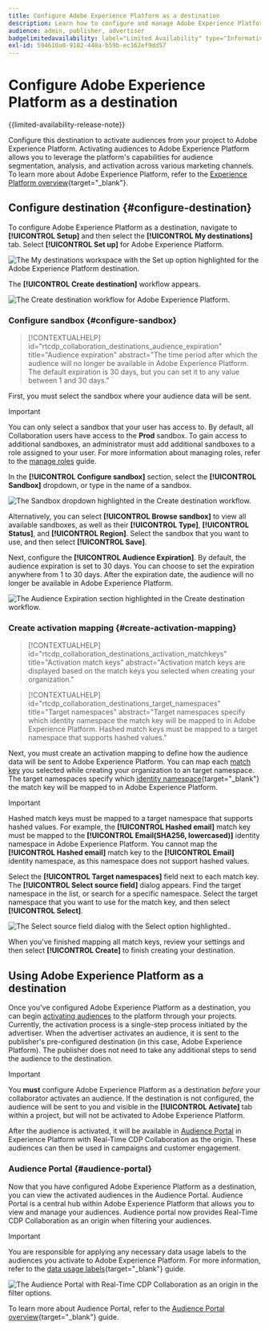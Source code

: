 ```yaml
---
title: Configure Adobe Experience Platform as a destination
description: Learn how to configure and manage Adobe Experience Platform as a destination in Real-Time CDP Collaboration.
audience: admin, publisher, advertiser
badgelimitedavailability: label="Limited Availability" type="Informative" url="https://helpx.adobe.com/legal/product-descriptions/real-time-customer-data-platform-collaboration.html newtab=true"
exl-id: 594610a0-9102-448a-b59b-ec162ef9dd57
---
```

# Configure Adobe Experience Platform as a destination

{{limited-availability-release-note}}

Configure this destination to activate audiences from your project to Adobe Experience Platform. Activating audiences to Adobe Experience Platform allows you to leverage the platform's capabilities for audience segmentation, analysis, and activation across various marketing channels. To learn more about Adobe Experience Platform, refer to the [Experience Platform overview](https://experienceleague.adobe.com/en/docs/experience-platform/landing/home){target="_blank"}.

## Configure destination {#configure-destination}

To configure Adobe Experience Platform as a destination, navigate to **[!UICONTROL Setup]** and then select the **[!UICONTROL My destinations]** tab. Select **[!UICONTROL Set up]** for Adobe Experience Platform.

![The My destinations workspace with the Set up option highlighted for the Adobe Experience Platform destination.](/help/assets/destinations/adobe-experience-platform/setup-aep.png)

The **[!UICONTROL Create destination]** workflow appears. 

![The Create destination workflow for Adobe Experience Platform.](/help/assets/destinations/adobe-experience-platform/create-destination.png)

### Configure sandbox {#configure-sandbox}

>[!CONTEXTUALHELP]
>id="rtcdp_collaboration_destinations_audience_expiration"
>title="Audience expiration"
>abstract="The time period after which the audience will no longer be available in Adobe Experience Platform. The default expiration is 30 days, but you can set it to any value between 1 and 30 days."

First, you must select the sandbox where your audience data will be sent. 

>[!IMPORTANT]
>
>You can only select a sandbox that your user has access to. By default, all Collaboration users have access to the **Prod** sandbox. To gain access to additional sandboxes, an administrator must add additional sandboxes to a role assigned to your user. For more information about managing roles, refer to the [manage roles](../permissions/manage-roles.md) guide.

In the **[!UICONTROL Configure sandbox]** section, select the **[!UICONTROL Sandbox]** dropdown, or type in the name of a sandbox.

![The Sandbox dropdown highlighted in the Create destination workflow.](/help/assets/destinations/adobe-experience-platform/select-sandbox.png)

Alternatively, you can select **[!UICONTROL Browse sandbox]** to view all available sandboxes, as well as their **[!UICONTROL Type]**, **[!UICONTROL Status]**, and **[!UICONTROL Region]**. Select the sandbox that you want to use, and then select **[!UICONTROL Save]**.

Next, configure the **[!UICONTROL Audience Expiration]**. By default, the audience expiration is set to 30 days. You can choose to set the expiration anywhere from 1 to 30 days. After the expiration date, the audience will no longer be available in Adobe Experience Platform.

![The Audience Expiration section highlighted in the Create destination workflow.](/help/assets/destinations/adobe-experience-platform/audience-expiration.png)

### Create activation mapping {#create-activation-mapping}

>[!CONTEXTUALHELP]
>id="rtcdp_collaboration_destinations_activation_matchkeys"
>title="Activation match keys"
>abstract="Activation match keys are displayed based on the match keys you selected when creating your organization."

>[!CONTEXTUALHELP]
>id="rtcdp_collaboration_destinations_target_namespaces"
>title="Target namespaces"
>abstract="Target namespaces specify which identity namespace the match key will be mapped to in Adobe Experience Platform. Hashed match keys must be mapped to a target namespace that supports hashed values."

Next, you must create an activation mapping to define how the audience data will be sent to Adobe Experience Platform. You can map each [match key](../setup/onboard-account.md#set-up-match-keys) you selected while creating your organization to an target namespace. The target namespaces specify which [identity namespace](https://experienceleague.adobe.com/en/docs/experience-platform/identity/features/namespaces#standard){target="_blank"} the match key will be mapped to in Adobe Experience Platform.

>[!IMPORTANT]
>
>Hashed match keys must be mapped to a target namespace that supports hashed values. For example, the **[!UICONTROL Hashed email]** match key must be mapped to the **[!UICONTROL Email(SHA256, lowercased)]** identity namespace in Adobe Experience Platform. You cannot map the **[!UICONTROL Hashed email]** match key to the **[!UICONTROL Email]** identity namespace, as this namespace does not support hashed values.

Select the **[!UICONTROL Target namespaces]** field next to each match key. The **[!UICONTROL Select source field]** dialog appears. Find the target namespace in the list, or search for a specific namespace. Select the target namespace that you want to use for the match key, and then select **[!UICONTROL Select]**.

![The Select source field dialog with the Select option highlighted..](/help/assets/destinations/adobe-experience-platform/select-target-namespace.png)

When you've finished mapping all match keys, review your settings and then select **[!UICONTROL Create]** to finish creating your destination.

## Using Adobe Experience Platform as a destination

Once you've configured Adobe Experience Platform as a destination, you can begin [activating audiences](../collaborate/activate.md) to the platform through your projects. Currently, the activation process is a single-step process initiated by the advertiser. When the advertiser activates an audience, it is sent to the publisher's pre-configured destination (in this case, Adobe Experience Platform). The publisher does not need to take any additional steps to send the audience to the destination.

>[!IMPORTANT]
>
>You **must** configure Adobe Experience Platform as a destination *before* your collaborator activates an audience. If the destination is not configured, the audience will be sent to you and visible in the **[!UICONTROL Activate]** tab within a project, but will not be activated to Adobe Experience Platform. 

After the audience is activated, it will be available in [Audience Portal](#audience-portal) in Experience Platform with Real-Time CDP Collaboration as the origin.  These audiences can then be used in campaigns and customer engagement.

### Audience Portal {#audience-portal}

Now that you have configured Adobe Experience Platform as a destination, you can view the activated audiences in the Audience Portal. Audience Portal is a central hub within Adobe Experience Platform that allows you to view and manage your audiences. Audience portal now provides Real-Time CDP Collaboration as an origin when filtering your audiences. 

>[!IMPORTANT]
>
>You are responsible for applying any necessary data usage labels to the audiences you activate to Adobe Experience Platform. For more information, refer to the [data usage labels](https://experienceleague.adobe.com/en/docs/experience-platform/data-governance/labels/overview){target="_blank"} guide.

![The Audience Portal with Real-Time CDP Collaboration as an origin in the filter options.](/help/assets/destinations/adobe-experience-platform/audience-portal.png)

To learn more about Audience Portal, refer to the [Audience Portal overview](https://experienceleague.adobe.com/en/docs/experience-platform/segmentation/ui/audience-portal#manage-audiences){target="_blank"} guide.
